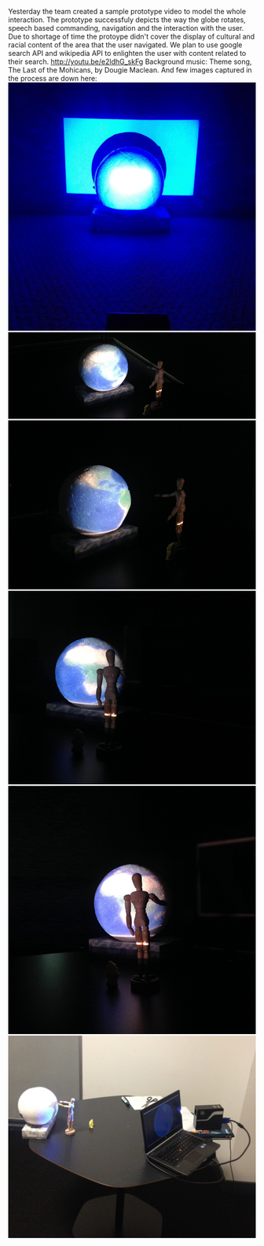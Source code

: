 Yesterday the team created a sample prototype video to model the whole interaction. The prototype successfuly depicts the way the globe rotates, speech based commanding, navigation and the interaction with the user. Due to shortage of time the protoype didn't cover the display of cultural and racial content of the area that the user navigated. We plan to use google search API and wikipedia API to enlighten the user with content related to their search.
http://youtu.be/e2ldhG_skFg
Background music: Theme song, The Last of the Mohicans, by Dougie Maclean.
And few images captured in the process are down here:
![Prototype diagrams](../project_images/prototype1.JPG)
![Prototype diagrams](../project_images/prototype2.JPG)
![Prototype diagrams](../project_images/prototype3.JPG)
![Prototype diagrams](../project_images/prototype4.JPG)
![Prototype diagrams](../project_images/prototype5.JPG)
![Prototype diagrams](../project_images/prototype6.JPG)


